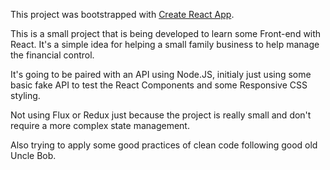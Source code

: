 This project was bootstrapped with [Create React App](https://github.com/facebook/create-react-app).

This is a small project that is being developed to learn some Front-end with React. It's a simple idea for helping a small family business to help manage the financial control.

It's going to be paired with an API using Node.JS, initialy just using some basic fake API to test the React Components and some Responsive CSS styling.

Not using Flux or Redux just because the project is really small and don't require a more complex state management.

Also trying to apply some good practices of clean code following good old Uncle Bob.
